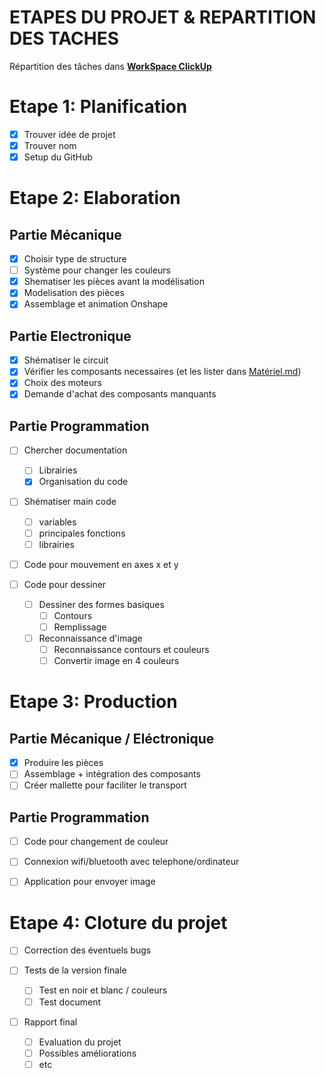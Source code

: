 # ETAPES DU PROJET & REPARTITION DES TACHES

Répartition des tâches dans **[WorkSpace ClickUp](https://sharing.clickup.com/l/h/4-32571374-1/226c80c2a30dcb4)**

# Etape 1: Planification

- [x] Trouver idée de projet
- [x] Trouver nom
- [x] Setup du GitHub

# Etape 2: Elaboration

## Partie Mécanique

- [x] Choisir type de structure
- [ ] Système pour changer les couleurs
- [x] Shematiser les pièces avant la modélisation
- [x] Modelisation des pièces
- [x] Assemblage et animation Onshape

## Partie Electronique

- [x] Shématiser le circuit
- [x] Vérifier les composants necessaires (et les lister dans [Matériel.md](Matériel.md))
- [x] Choix des moteurs
- [x] Demande d'achat des composants manquants

## Partie Programmation

- [ ] Chercher documentation

  - [ ] Librairies
  - [x] Organisation du code

- [ ] Shématiser main code
  - [ ] variables
  - [ ] principales fonctions
  - [ ] librairies
- [ ] Code pour mouvement en axes x et y

- [ ] Code pour dessiner

  - [ ] Dessiner des formes basiques
    - [ ] Contours
    - [ ] Remplissage
  - [ ] Reconnaissance d'image
    - [ ] Reconnaissance contours et couleurs
    - [ ] Convertir image en 4 couleurs

# Etape 3: Production

## Partie Mécanique / Eléctronique

- [x] Produire les pièces
- [ ] Assemblage + intégration des composants
- [ ] Créer mallette pour faciliter le transport

## Partie Programmation

- [ ] Code pour changement de couleur

- [ ] Connexion wifi/bluetooth avec telephone/ordinateur
- [ ] Application pour envoyer image

# Etape 4: Cloture du projet

- [ ] Correction des éventuels bugs

- [ ] Tests de la version finale

  - [ ] Test en noir et blanc / couleurs
  - [ ] Test document

- [ ] Rapport final
  - [ ] Evaluation du projet
  - [ ] Possibles améliorations
  - [ ] etc
